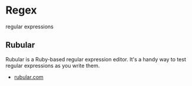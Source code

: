 # <a name="top"></a> Regex

regular expressions


## Rubular

Rubular is a Ruby-based regular expression editor. It's a handy way to test regular expressions as you write them.

- [rubular.com](https://rubular.com/)